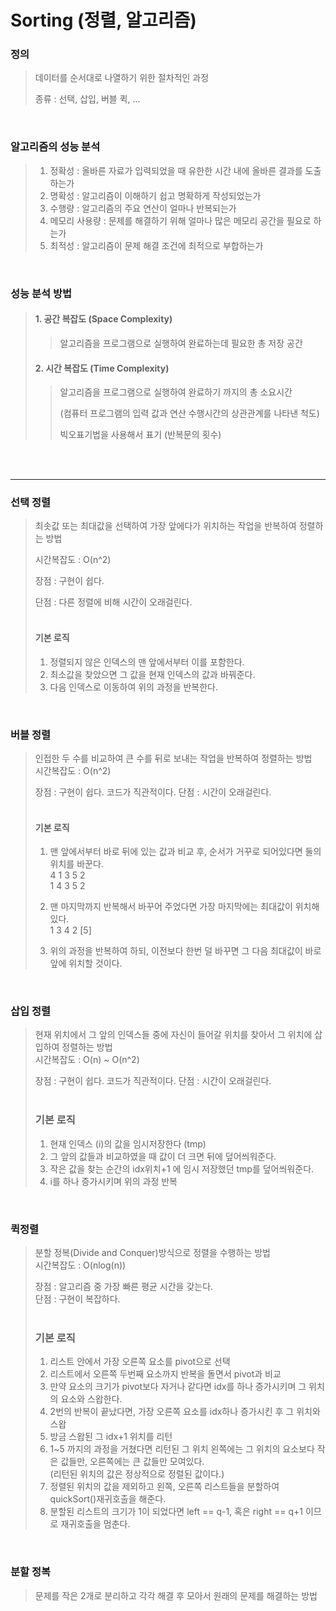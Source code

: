 # Sorting (정렬, 알고리즘)

### 정의
> 데이터를 순서대로 나열하기 위한 절차적인 과정
> 
> 종류 : 선택, 삽입, 버블 퀵, ...

<br/>

### 알고리즘의 성능 분석
> 1. 정확성 : 올바른 자료가 입력되었을 때 유한한 시간 내에 올바른 결과를 도출하는가
> 2. 명확성 : 알고리즘이 이해하기 쉽고 명확하게 작성되었는가
> 3. 수행량 : 알고리즘의 주요 연산이 얼마나 반복되는가
> 4. 메모리 사용량 : 문제를 해결하기 위해 얼마나 많은 메모리 공간을 필요로 하는가
> 5. 최적성 : 알고리즘이 문제 해결 조건에 최적으로 부합하는가


<br/>

### 성능 분석 방법
> #### 1. 공간 복잡도 (Space Complexity)
>> 알고리즘을 프로그램으로 실행하여 완료하는데 필요한 총 저장 공간
> 
> #### 2. 시간 복잡도 (Time Complexity)
>> 알고리즘을 프로그램으로 실행하여 완료하기 까지의 총 소요시간
>> 
>> (컴퓨터 프로그램의 입력 값과 연산 수행시간의 상관관계를 나타낸 척도)
>> 
>> 빅오표기법을 사용해서 표기 (반복문의 횟수)

<br/>
<br/>

-----

### 선택 정렬
> 최솟값 또는 최대값을 선택하여 가장 앞에다가 위치하는 작업을 반복하여 정렬하는 방법
> 
> 시간복잡도 : O(n^2)
> 
> 장점 : 구현이 쉽다.
> 
> 단점 : 다른 정렬에 비해 시간이 오래걸린다.
> <br/>
> <br/>
> 
> #### 기본 로직 
> 1. 정렬되지 않은 인덱스의 맨 앞에서부터 이를 포함한다.
> 2. 최소값을 찾았으면 그 값을 현재 인덱스의 값과 바꿔준다.
> 3. 다음 인덱스로 이동하여 위의 과정을 반복한다.

<br/>

### 버블 정렬
> 인접한 두 수를 비교하여 큰 수를 뒤로 보내는 작업을 반복하여 정렬하는 방법 <br/>
> 시간복잡도 : O(n^2)
>
> 장점 : 구현이 쉽다. 코드가 직관적이다.
> 단점 : 시간이 오래걸린다.
> <br/>
> <br/>
> 
> #### 기본 로직
> 1. 맨 앞에서부터 바로 뒤에 있는 값과 비교 후, 순서가 거꾸로 되어있다면 둘의 위치를 바꾼다. <br/>
>   4 1 3 5 2 <br/>
>   1 4 3 5 2
>   
>   
> 2. 맨 마지막까지 반복해서 바꾸어 주었다면 가장 마지막에는 최대값이 위치해 있다. <br/>
>   1 3 4 2 [5] <br/>
>   
>   
> 3. 위의 과정을 반복하여 하되, 이전보다 한번 덜 바꾸면 그 다음 최대값이 바로 앞에 위치할 것이다.

<br/>

### 삽입 정렬
> 현재 위치에서 그 앞의 인덱스들 중에 자신이 들어갈 위치를 찾아서 그 위치에 삽입하여 정렬하는 방법 <br/>
> 시간복잡도 : O(n) ~ O(n^2)
>  
>  장점 : 구현이 쉽다. 코드가 직관적이다.
>  단점 : 시간이 오래걸린다.
>  <br/>
>  <br/>
>  
>  ### 기본 로직
> 1. 현재 인덱스 (i)의 값을 임시저장한다 (tmp) <br/>
> 2. 그 앞의 값들과 비교하였을 때 값이 더 크면 뒤에 덮어씌워준다. <br/>
> 3. 작은 값을 찾는 순간의 idx위치+1 에 임시 저장했던 tmp를 덮어씌워준다. <br/>
> 4. i를 하나 증가시키며 위의 과정 반복

<br/>

### 퀵정렬
> 분할 정복(Divide and Conquer)방식으로 정렬을 수행하는 방법 <br/>
> 시간복잡도 : O(nlog(n))
> 
> 장점 : 알고리즘 중 가장 빠른 평균 시간을 갖는다. <br/>
> 단점 : 구현이 복잡하다.
> <br/>
> <br/>
> 
> ### 기본 로직
> 1. 리스트 안에서 가장 오른쪽 요소를 pivot으로 선택 <br/>
> 2. 리스트에서 오른쪽 두번째 요소까지 반복을 돌면서 pivot과 비교 <br/>
> 3. 만약 요소의 크기가 pivot보다 자거나 같다면 idx를 하나 증가시키며 그 위치의 요소와 스왑한다. <br/>
> 4. 2번의 반복이 끝났다면, 가장 오른쪽 요소를 idx하나 증가시킨 후 그 위치와 스왑 <br/>
> 5. 방금 스왑된 그 idx+1 위치를 리턴 <br/>
> 6. 1~5 까지의 과정을 거쳤다면 리턴된 그 위치 왼쪽에는 그 위치의 요소보다 작은 값들만, 오른쪽에는 큰 값들만 모여있다. <br/>
> (리턴된 위치의 값은 정상적으로 정렬된 값이다.) <br/>
> 7. 정렬된 위치의 값을 제외하고 왼쪽, 오른쪽 리스트들을 분할하여 quickSort()재귀호출을 해준다. <br/>
> 8. 분할된 리스트의 크기가 1이 되었다면 left == q-1, 혹은 right == q+1 이므로 재귀호출을 멈춘다. <br/>

<br/>

### 분할 정복
> 문제를 작은 2개로 분리하고 각각 해결 후 모아서 원래의 문제를 해결하는 방법
> 



